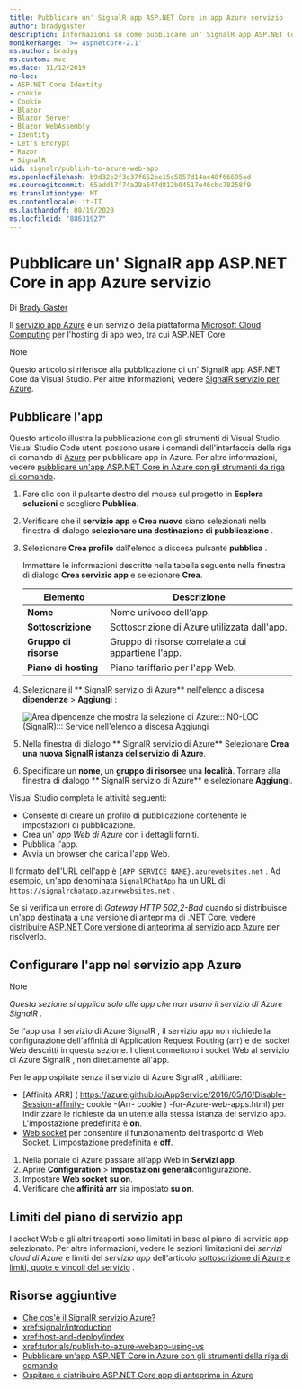 ```yaml
---
title: Pubblicare un' SignalR app ASP.NET Core in app Azure servizio
author: bradygaster
description: Informazioni su come pubblicare un' SignalR app ASP.NET Core in app Azure servizio.
monikerRange: '>= aspnetcore-2.1'
ms.author: bradyg
ms.custom: mvc
ms.date: 11/12/2019
no-loc:
- ASP.NET Core Identity
- cookie
- Cookie
- Blazor
- Blazor Server
- Blazor WebAssembly
- Identity
- Let's Encrypt
- Razor
- SignalR
uid: signalr/publish-to-azure-web-app
ms.openlocfilehash: b9d32e2f3c37f652be15c5857d14ac48f66695ad
ms.sourcegitcommit: 65add17f74a29a647d812b04517e46cbc78258f9
ms.translationtype: MT
ms.contentlocale: it-IT
ms.lasthandoff: 08/19/2020
ms.locfileid: "88631927"
---
```

# <a name="publish-an-aspnet-core-no-locsignalr-app-to-azure-app-service"></a>Pubblicare un' SignalR app ASP.NET Core in app Azure servizio

Di [Brady Gaster](https://twitter.com/bradygaster)

Il [servizio app Azure](/azure/app-service/app-service-web-overview) è un servizio della piattaforma [Microsoft Cloud Computing](https://azure.microsoft.com/) per l'hosting di app web, tra cui ASP.NET Core.

> [!NOTE]
> Questo articolo si riferisce alla pubblicazione di un' SignalR app ASP.NET Core da Visual Studio. Per altre informazioni, vedere [ SignalR servizio per Azure](https://azure.microsoft.com/services/signalr-service).

## <a name="publish-the-app"></a>Pubblicare l'app

Questo articolo illustra la pubblicazione con gli strumenti di Visual Studio. Visual Studio Code utenti possono usare i comandi dell'interfaccia della riga di comando di [Azure](/cli/azure) per pubblicare app in Azure. Per altre informazioni, vedere [pubblicare un'app ASP.NET Core in Azure con gli strumenti da riga di comando](/azure/app-service/app-service-web-get-started-dotnet).

1. Fare clic con il pulsante destro del mouse sul progetto in **Esplora soluzioni** e scegliere **Pubblica**.

1. Verificare che il **servizio app** e **Crea nuovo** siano selezionati nella finestra di dialogo **selezionare una destinazione di pubblicazione** .

1. Selezionare **Crea profilo** dall'elenco a discesa pulsante **pubblica** .

   Immettere le informazioni descritte nella tabella seguente nella finestra di dialogo **Crea servizio app** e selezionare **Crea**.

   | Elemento               | Descrizione |
   | ------------------ | ----------- |
   | **Nome**           | Nome univoco dell'app. |
   | **Sottoscrizione**   | Sottoscrizione di Azure utilizzata dall'app. |
   | **Gruppo di risorse** | Gruppo di risorse correlate a cui appartiene l'app. |
   | **Piano di hosting**   | Piano tariffario per l'app Web. |

1. Selezionare il ** SignalR servizio di Azure** nell'elenco a discesa **dipendenze**  >  **Aggiungi** :

   ![Area dipendenze che mostra la selezione di Azure::: NO-LOC (SignalR)::: Service nell'elenco a discesa Aggiungi](publish-to-azure-web-app/_static/signalr-service-dependency.png)

1. Nella finestra di dialogo ** SignalR servizio di Azure** Selezionare **Crea una nuova SignalR istanza del servizio di Azure**.

1. Specificare un **nome**, un **gruppo di risorse**e una **località**. Tornare alla finestra di dialogo ** SignalR servizio di Azure** e selezionare **Aggiungi**.

Visual Studio completa le attività seguenti:

* Consente di creare un profilo di pubblicazione contenente le impostazioni di pubblicazione.
* Crea un' *app Web di Azure* con i dettagli forniti.
* Pubblica l'app.
* Avvia un browser che carica l'app Web.

Il formato dell'URL dell'app è `{APP SERVICE NAME}.azurewebsites.net` . Ad esempio, un'app denominata `SignalRChatApp` ha un URL di `https://signalrchatapp.azurewebsites.net` .

Se si verifica un errore di *Gateway HTTP 502,2-Bad* quando si distribuisce un'app destinata a una versione di anteprima di .NET Core, vedere [distribuire ASP.NET Core versione di anteprima al servizio app Azure](xref:host-and-deploy/azure-apps/index#deploy-aspnet-core-preview-release-to-azure-app-service) per risolverlo.

## <a name="configure-the-app-in-azure-app-service"></a>Configurare l'app nel servizio app Azure

> [!NOTE]
> *Questa sezione si applica solo alle app che non usano il servizio di Azure SignalR .*
>
> Se l'app usa il servizio di Azure SignalR , il servizio app non richiede la configurazione dell'affinità di Application Request Routing (arr) e dei socket Web descritti in questa sezione. I client connettono i socket Web al servizio di Azure SignalR , non direttamente all'app.

Per le app ospitate senza il servizio di Azure SignalR , abilitare:

* [Affinità ARR] ( https://azure.github.io/AppService/2016/05/16/Disable-Session-affinity- cookie -(Arr- cookie ) -for-Azure-web-apps.html) per indirizzare le richieste da un utente alla stessa istanza del servizio app. L'impostazione predefinita è **on**.
* [Web socket](xref:fundamentals/websockets) per consentire il funzionamento del trasporto di Web Socket. L'impostazione predefinita è **off**.

1. Nella portale di Azure passare all'app Web in **Servizi app**.
1. Aprire **Configuration**  >  **Impostazioni generali**configurazione.
1. Impostare **Web socket** **su on**.
1. Verificare che **affinità arr** sia impostato **su on**.

## <a name="app-service-plan-limits"></a>Limiti del piano di servizio app

I socket Web e gli altri trasporti sono limitati in base al piano di servizio app selezionato. Per altre informazioni, vedere le sezioni limitazioni dei *servizi cloud di Azure* e limiti del *servizio app* dell'articolo [sottoscrizione di Azure e limiti, quote e vincoli del servizio](/azure/azure-subscription-service-limits#app-service-limits) .

## <a name="additional-resources"></a>Risorse aggiuntive

* [Che cos'è il SignalR servizio Azure?](/azure/azure-signalr/signalr-overview)
* <xref:signalr/introduction>
* <xref:host-and-deploy/index>
* <xref:tutorials/publish-to-azure-webapp-using-vs>
* [Pubblicare un'app ASP.NET Core in Azure con gli strumenti della riga di comando](/azure/app-service/app-service-web-get-started-dotnet)
* [Ospitare e distribuire ASP.NET Core app di anteprima in Azure](xref:host-and-deploy/azure-apps/index#deploy-aspnet-core-preview-release-to-azure-app-service)
